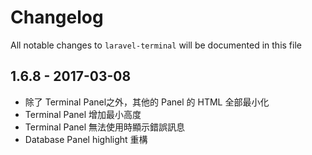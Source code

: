 # Changelog

All notable changes to `laravel-terminal` will be documented in this file

## 1.6.8 - 2017-03-08

- 除了 Terminal Panel之外，其他的 Panel 的 HTML 全部最小化
- Terminal Panel 增加最小高度
- Terminal Panel 無法使用時顯示錯誤訊息
- Database Panel highlight 重構
